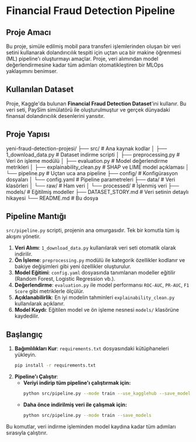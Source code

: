 # Financial Fraud Detection Pipeline

## Proje Amacı
Bu proje, simüle edilmiş mobil para transferi işlemlerinden oluşan bir veri setini kullanarak dolandırıcılık tespiti için uçtan uca bir makine öğrenmesi (ML) pipeline'ı oluşturmayı amaçlar. Proje, veri alımından model değerlendirmesine kadar tüm adımları otomatikleştiren bir MLOps yaklaşımını benimser.

## Kullanılan Dataset
Proje, Kaggle'da bulunan **Financial Fraud Detection Dataset**'ini kullanır. Bu veri seti, PaySim simülatörü ile oluşturulmuştur ve gerçek dünyadaki finansal dolandırıcılık desenlerini yansıtır.

## Proje Yapısı
yeni-fraud-detection-projesi/
├── src/                           # Ana kaynak kodlar
│   ├── 1_download_data.py         # Dataset indirme scripti
│   ├── preprocessing.py           # Veri ön işleme modülü
│   ├── evaluation.py              # Model değerlendirme metrikleri
│   ├── explainability_clean.py    # SHAP ve LIME model açıklaması
│   └── pipeline.py                # Uçtan uca ana pipeline
├── config/                        # Konfigürasyon dosyaları
│   └── config.yaml                # Pipeline parametreleri
├── data/                          # Veri klasörleri
│   └── raw/                       # Ham veri
│   └── processed/                 # İşlenmiş veri
├── models/                        # Eğitilmiş modeller
├── DATASET_STORY.md               # Veri setinin detaylı hikayesi
└── README.md                      # Bu dosya

## Pipeline Mantığı
`src/pipeline.py` scripti, projenin ana omurgasıdır. Tek bir komutla tüm iş akışını yönetir.

1.  **Veri Alımı**: `1_download_data.py` kullanılarak veri seti otomatik olarak indirilir.
2.  **Ön İşleme**: `preprocessing.py` modülü ile kategorik özellikler kodlanır ve bakiye değişimleri gibi yeni özellikler oluşturulur.
3.  **Model Eğitimi**: `config.yaml` dosyasında tanımlanan modeller eğitilir (Random Forest, Logistic Regression vb.).
4.  **Değerlendirme**: `evaluation.py` ile model performansı `ROC-AUC`, `PR-AUC`, `F1 Score` gibi metriklerle ölçülür.
5.  **Açıklanabilirlik**: En iyi modelin tahminleri `explainability_clean.py` kullanılarak açıklanır.
6.  **Model Kaydı**: Eğitilen model ve ön işleme nesnesi `models/` klasörüne kaydedilir.

## Başlangıç
1.  **Bağımlılıkları Kur**: `requirements.txt` dosyasındaki kütüphaneleri yükleyin.
    ```bash
    pip install -r requirements.txt
    ```
2.  **Pipeline'ı Çalıştır**:
    * **Veriyi indirip tüm pipeline'ı çalıştırmak için:**
        ```bash
        python src/pipeline.py --mode train --use_kagglehub --save_models
        ```
    * **Daha önce indirilmiş veri ile çalışmak için:**
        ```bash
        python src/pipeline.py --mode train --save_models
        ```

Bu komutlar, veri indirme işleminden model kaydına kadar tüm adımları sırasıyla çalıştırır.